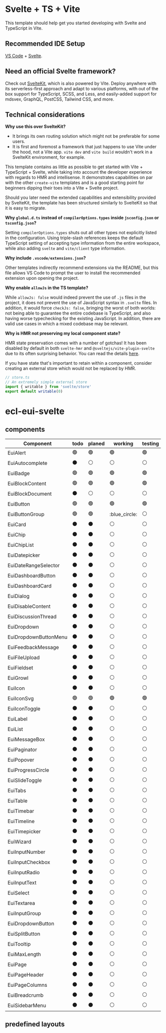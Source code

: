 # Svelte + TS + Vite

This template should help get you started developing with Svelte and TypeScript in Vite.

## Recommended IDE Setup

[VS Code](https://code.visualstudio.com/) + [Svelte](https://marketplace.visualstudio.com/items?itemName=svelte.svelte-vscode).

## Need an official Svelte framework?

Check out [SvelteKit](https://github.com/sveltejs/kit#readme), which is also powered by Vite. Deploy anywhere with its serverless-first approach and adapt to various platforms, with out of the box support for TypeScript, SCSS, and Less, and easily-added support for mdsvex, GraphQL, PostCSS, Tailwind CSS, and more.

## Technical considerations

**Why use this over SvelteKit?**

- It brings its own routing solution which might not be preferable for some users.
- It is first and foremost a framework that just happens to use Vite under the hood, not a Vite app.
  `vite dev` and `vite build` wouldn't work in a SvelteKit environment, for example.

This template contains as little as possible to get started with Vite + TypeScript + Svelte, while taking into account the developer experience with regards to HMR and intellisense. It demonstrates capabilities on par with the other `create-vite` templates and is a good starting point for beginners dipping their toes into a Vite + Svelte project.

Should you later need the extended capabilities and extensibility provided by SvelteKit, the template has been structured similarly to SvelteKit so that it is easy to migrate.

**Why `global.d.ts` instead of `compilerOptions.types` inside `jsconfig.json` or `tsconfig.json`?**

Setting `compilerOptions.types` shuts out all other types not explicitly listed in the configuration. Using triple-slash references keeps the default TypeScript setting of accepting type information from the entire workspace, while also adding `svelte` and `vite/client` type information.

**Why include `.vscode/extensions.json`?**

Other templates indirectly recommend extensions via the README, but this file allows VS Code to prompt the user to install the recommended extension upon opening the project.

**Why enable `allowJs` in the TS template?**

While `allowJs: false` would indeed prevent the use of `.js` files in the project, it does not prevent the use of JavaScript syntax in `.svelte` files. In addition, it would force `checkJs: false`, bringing the worst of both worlds: not being able to guarantee the entire codebase is TypeScript, and also having worse typechecking for the existing JavaScript. In addition, there are valid use cases in which a mixed codebase may be relevant.

**Why is HMR not preserving my local component state?**

HMR state preservation comes with a number of gotchas! It has been disabled by default in both `svelte-hmr` and `@sveltejs/vite-plugin-svelte` due to its often surprising behavior. You can read the details [here](https://github.com/rixo/svelte-hmr#svelte-hmr).

If you have state that's important to retain within a component, consider creating an external store which would not be replaced by HMR.

```ts
// store.ts
// An extremely simple external store
import { writable } from 'svelte/store'
export default writable(0)
```
# ecl-eui-svelte

## components

|Component              |todo |planed |working |testing |done |
| ---                   | --- | ---   | ---    | ---    | --- |
| EuiAlert              | :green_circle: | :green_circle: | :green_circle: | :green_circle: | :green_circle: |
| EuiAutocomplete       | :black_circle: | :white_circle: | :white_circle: | :white_circle: | :white_circle: |
| EuiBadge              | :green_circle: | :green_circle: | :green_circle: | :green_circle: | :green_circle: |
| EuiBlockContent       | :green_circle: | :green_circle: | :green_circle: | :green_circle: | :green_circle: |
| EuiBlockDocument      | :black_circle: | :white_circle: | :white_circle: | :white_circle: | :white_circle: |
| EuiButton             | :green_circle: | :green_circle: | :green_circle: | :green_circle: | :green_circle: |
| EuiButtonGroup        | :green_circle: | :green_circle: | :blue_circle:  | :white_circle: | :white_circle: |
| EuiCard               | :black_circle: | :black_circle: | :white_circle: | :white_circle: | :white_circle: |
| EuiChip               | :black_circle: | :black_circle: | :white_circle: | :white_circle: | :white_circle: |
| EuiChipList           | :black_circle: | :black_circle: | :white_circle: | :white_circle: | :white_circle: |
| EuiDatepicker         | :black_circle: | :black_circle: | :white_circle: | :white_circle: | :white_circle: |
| EuiDateRangeSelector  | :black_circle: | :black_circle: | :white_circle: | :white_circle: | :white_circle: |
| EuiDashboardButton    | :black_circle: | :black_circle: | :white_circle: | :white_circle: | :white_circle: |
| EuiDashboardCard      | :black_circle: | :black_circle: | :white_circle: | :white_circle: | :white_circle: |
| EuiDialog             | :black_circle: | :black_circle: | :white_circle: | :white_circle: | :white_circle: |
| EuiDisableContent     | :black_circle: | :black_circle: | :white_circle: | :white_circle: | :white_circle: |
| EuiDiscussionThread   | :black_circle: | :black_circle: | :white_circle: | :white_circle: | :white_circle: |
| EuiDropdown           | :black_circle: | :black_circle: | :white_circle: | :white_circle: | :white_circle: |
| EuiDropdownButtonMenu | :black_circle: | :black_circle: | :white_circle: | :white_circle: | :white_circle: |
| EuiFeedbackMessage    | :black_circle: | :black_circle: | :white_circle: | :white_circle: | :white_circle: |
| EuiFileUpload         | :black_circle: | :black_circle: | :white_circle: | :white_circle: | :white_circle: |
| EuiFieldset           | :black_circle: | :black_circle: | :white_circle: | :white_circle: | :white_circle: |
| EuiGrowl              | :black_circle: | :black_circle: | :white_circle: | :white_circle: | :white_circle: |
| EuiIcon               | :black_circle: | :black_circle: | :white_circle: | :white_circle: | :white_circle: |
| EuiIconSvg            | :green_circle: | :green_circle: | :green_circle: | :green_circle: | :green_circle: |
| EuiIconToggle         | :black_circle: | :black_circle: | :white_circle: | :white_circle: | :white_circle: |
| EuiLabel              | :black_circle: | :black_circle: | :white_circle: | :white_circle: | :white_circle: |
| EuiList               | :black_circle: | :black_circle: | :white_circle: | :white_circle: | :white_circle: |
| EuiMessageBox         | :black_circle: | :black_circle: | :white_circle: | :white_circle: | :white_circle: |
| EuiPaginator          | :black_circle: | :black_circle: | :white_circle: | :white_circle: | :white_circle: |
| EuiPopover            | :black_circle: | :black_circle: | :white_circle: | :white_circle: | :white_circle: |
| EuiProgressCircle     | :black_circle: | :black_circle: | :white_circle: | :white_circle: | :white_circle: |
| EuiSlideToggle        | :black_circle: | :black_circle: | :white_circle: | :white_circle: | :white_circle: |
| EuiTabs               | :black_circle: | :black_circle: | :white_circle: | :white_circle: | :white_circle: |
| EuiTable              | :black_circle: | :black_circle: | :white_circle: | :white_circle: | :white_circle: |
| EuiTimebar            | :black_circle: | :black_circle: | :white_circle: | :white_circle: | :white_circle: |
| EuiTimeline           | :black_circle: | :black_circle: | :white_circle: | :white_circle: | :white_circle: |
| EuiTimepicker         | :black_circle: | :black_circle: | :white_circle: | :white_circle: | :white_circle: |
| EuiWizard             | :black_circle: | :black_circle: | :white_circle: | :white_circle: | :white_circle: |
| EuiInputNumber        | :black_circle: | :black_circle: | :white_circle: | :white_circle: | :white_circle: |
| EuiInputCheckbox      | :black_circle: | :black_circle: | :white_circle: | :white_circle: | :white_circle: |
| EuiInputRadio         | :black_circle: | :black_circle: | :white_circle: | :white_circle: | :white_circle: |
| EuiInputText          | :black_circle: | :black_circle: | :white_circle: | :white_circle: | :white_circle: |
| EuiSelect             | :black_circle: | :black_circle: | :white_circle: | :white_circle: | :white_circle: |
| EuiTextarea           | :black_circle: | :black_circle: | :white_circle: | :white_circle: | :white_circle: |
| EuiInputGroup         | :black_circle: | :black_circle: | :white_circle: | :white_circle: | :white_circle: |
| EuiDropdownButton     | :black_circle: | :black_circle: | :white_circle: | :white_circle: | :white_circle: |
| EuiSplitButton        | :black_circle: | :black_circle: | :white_circle: | :white_circle: | :white_circle: |
| EuiTooltip            | :black_circle: | :black_circle: | :white_circle: | :white_circle: | :white_circle: |
| EuiMaxLength          | :black_circle: | :black_circle: | :white_circle: | :white_circle: | :white_circle: |
| EuiPage               | :black_circle: | :black_circle: | :white_circle: | :white_circle: | :white_circle: |
| EuiPageHeader         | :black_circle: | :black_circle: | :white_circle: | :white_circle: | :white_circle: |
| EuiPageColumns        | :black_circle: | :black_circle: | :white_circle: | :white_circle: | :white_circle: |
| EuiBreadcrumb         | :black_circle: | :black_circle: | :white_circle: | :white_circle: | :white_circle: |
| EuiSidebarMenu        | :black_circle: | :black_circle: | :white_circle: | :white_circle: | :white_circle: |

## predefined layouts